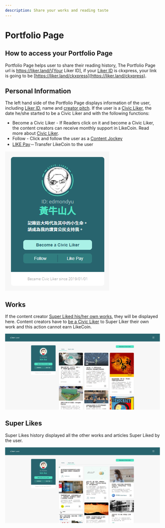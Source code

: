 ```yaml
---
description: Share your works and reading taste
---
```


# Portfolio Page

## How to access your Portfolio Page

Portfolio Page helps user to share their reading history, The Portfolio Page url is https://liker.land/\[Your Liker ID\], if your [Liker ID](https://docs.like.co/user-guide/liker-id) is ckxpress, your link is going to be [https://liker.land/ckxpress](https://liker.land/ckxpress). 

## Personal Information

The left hand side of the Portfolio Page displays information of the user, including [Liker ID](https://docs.like.co/user-guide/liker-id), name and [creator pitch](https://docs.like.co/user-guide/creatortools/creators-pitch). If the user is a [Civic Liker](https://docs.like.co/user-guide/civic-liker), the date he/she started to be a Civic Liker and with the following functions:

* Become a Civic Liker - If Readers click on it and become a Civic Liker, the content creators can receive monthly support in LikeCoin. Read more about [Civic Liker](https://docs.like.co/user-guide/civic-liker). 
* Follow - Click and follow the user as a [Content Jockey](https://docs.like.co/user-guide/liker-land/superlike)
* [LIKE Pay](https://docs.like.co/guides/wallet/like-pay)－Transfer LikeCoin to the user

![](../../.gitbook/assets/likerid-avatar-en.png)

## Works

If the content creator [Super Liked his/her own works](https://docs.like.co/user-guide/liker-land/superlike), they will be displayed here. Content creators have to [be a Civic Liker](https://docs.like.co/user-guide/civic-liker/be-a-civic-liker) to Super Liker their own work and this action cannot earn LikeCoin.

![](../../.gitbook/assets/portfolio-page-1-en.png)

## Super Likes

Super Likes history displayed all the other works and articles Super Liked by the user.

![](../../.gitbook/assets/portfolio-page-2-en%20%281%29.png)


